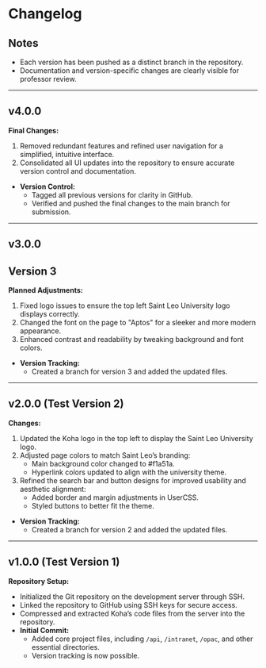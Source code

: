 # Changelog

## Notes
- Each version has been pushed as a distinct branch in the repository.
- Documentation and version-specific changes are clearly visible for professor review.

 
---


## v4.0.0

**Final Changes:**
1. Removed redundant features and refined user navigation for a simplified, intuitive interface.
2. Consolidated all UI updates into the repository to ensure accurate version control and documentation.
- **Version Control:**
  - Tagged all previous versions for clarity in GitHub.
  - Verified and pushed the final changes to the main branch for submission.

---

## v3.0.0

## Version 3
**Planned Adjustments:**
1. Fixed logo issues to ensure the top left Saint Leo University logo displays correctly.
2. Changed the font on the page to "Aptos" for a sleeker and more modern appearance.
3. Enhanced contrast and readability by tweaking background and font colors.
- **Version Tracking:**
  - Created a branch for version 3 and added the updated files.


---

## v2.0.0 (Test Version 2)

**Changes:**
1. Updated the Koha logo in the top left to display the Saint Leo University logo.
2. Adjusted page colors to match Saint Leo’s branding:
   - Main background color changed to #f1a51a.
   - Hyperlink colors updated to align with the university theme.
3. Refined the search bar and button designs for improved usability and aesthetic alignment:
   - Added border and margin adjustments in UserCSS.
   - Styled buttons to better fit the theme.
- **Version Tracking:**
  - Created a branch for version 2 and added the updated files.

---  

## v1.0.0 (Test Version 1)

**Repository Setup:**
  - Initialized the Git repository on the development server through SSH.
  - Linked the repository to GitHub using SSH keys for secure access.
  - Compressed and extracted Koha’s code files from the server into the repository.
- **Initial Commit:**
  - Added core project files, including `/api`, `/intranet`, `/opac`, and other essential directories.
  - Version tracking is now possible.
